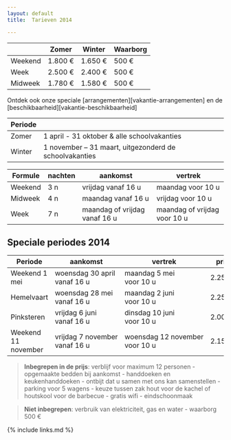 ```yaml
---
layout: default
title:  Tarieven 2014

---
```


|&nbsp;  | Zomer           | Winter          | Waarborg 
|--------|-----------------|-----------------|-------------
|Weekend | 1.800&nbsp;€ | 1.650&nbsp;€ | 500&nbsp;€ 
|Week    | 2.500&nbsp;€ | 2.400&nbsp;€ | 500&nbsp;€ 
|Midweek | 1.780&nbsp;€ | 1.580&nbsp;€ | 500&nbsp;€ 

Ontdek ook onze speciale [arrangementen][vakantie-arrangementen] en de [beschikbaarheid][vakantie-beschikbaarheid]


|Periode ||
|------- |-------------
|Zomer   |  1 april - 31 oktober  & alle schoolvakanties            
|Winter  |  1 november – 31 maart, uitgezonderd de schoolvakanties 

|Formule | nachten | aankomst                      | vertrek
|--------|---------|-------------------------------|-----------------------------------
|Weekend | 3 n     | vrijdag vanaf&nbsp;16&nbsp;u            | maandag voor&nbsp;10&nbsp;u
|Midweek | 4 n     | maandag vanaf&nbsp;16&nbsp;u            | vrijdag voor&nbsp;10&nbsp;u
|Week    | 7 n     | maandag of vrijdag vanaf&nbsp;16&nbsp;u | maandag of vrijdag voor&nbsp;10&nbsp;u


## Speciale periodes 2014

|Periode             | aankomst                         | vertrek                           | prijs           | nachten
|--------------------|----------------------------------|-----------------------------------|-----------------|-----------
|Weekend 1 mei       | woensdag&nbsp;30&nbsp;april vanaf&nbsp;16&nbsp;u  | maandag&nbsp;5&nbsp;mei voor&nbsp;10&nbsp;u        | 2.250&nbsp;€ | 5 n
|Hemelvaart          | woensdag&nbsp;28&nbsp;mei vanaf&nbsp;16&nbsp;u    | maandag&nbsp;2&nbsp;juni voor&nbsp;10&nbsp;u       | 2.250&nbsp;€ | 5 n
|Pinksteren          | vrijdag&nbsp;6&nbsp;juni vanaf&nbsp;16&nbsp;u     | dinsdag&nbsp;10&nbsp;juni voor&nbsp;10&nbsp;u      | 2.000&nbsp;€ | 4 n
|Weekend 11 november | vrijdag&nbsp;7&nbsp;november vanaf&nbsp;16&nbsp;u | woensdag&nbsp;12&nbsp;november voor&nbsp;10&nbsp;u | 2.150&nbsp;€ | 5 n



> **Inbegrepen in de prijs**: verblijf voor maximum 12 personen - opgemaakte bedden bij aankomst - handdoeken en keukenhanddoeken - ontbijt dat u samen met ons kan samenstellen - parking voor 5 wagens - keuze tussen zak hout voor de kachel of houtskool voor de barbecue - gratis wifi - eindschoonmaak

> **Niet inbegrepen**: verbruik van elektriciteit, gas en water - waarborg 500&nbsp;€

{% include links.md %}
